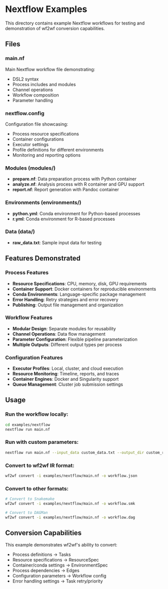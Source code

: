 # Nextflow Examples

This directory contains example Nextflow workflows for testing and demonstration of wf2wf conversion capabilities.

## Files

### main.nf
Main Nextflow workflow file demonstrating:
- DSL2 syntax
- Process includes and modules
- Channel operations
- Workflow composition
- Parameter handling

### nextflow.config
Configuration file showcasing:
- Process resource specifications
- Container configurations
- Executor settings
- Profile definitions for different environments
- Monitoring and reporting options

### Modules (modules/)
- **prepare.nf**: Data preparation process with Python container
- **analyze.nf**: Analysis process with R container and GPU support
- **report.nf**: Report generation with Pandoc container

### Environments (environments/)
- **python.yml**: Conda environment for Python-based processes
- **r.yml**: Conda environment for R-based processes

### Data (data/)
- **raw_data.txt**: Sample input data for testing

## Features Demonstrated

### Process Features
- **Resource Specifications**: CPU, memory, disk, GPU requirements
- **Container Support**: Docker containers for reproducible environments
- **Conda Environments**: Language-specific package management
- **Error Handling**: Retry strategies and error recovery
- **Publishing**: Output file management and organization

### Workflow Features
- **Modular Design**: Separate modules for reusability
- **Channel Operations**: Data flow management
- **Parameter Configuration**: Flexible pipeline parameterization
- **Multiple Outputs**: Different output types per process

### Configuration Features
- **Executor Profiles**: Local, cluster, and cloud execution
- **Resource Monitoring**: Timeline, reports, and traces
- **Container Engines**: Docker and Singularity support
- **Queue Management**: Cluster job submission settings

## Usage

### Run the workflow locally:
```bash
cd examples/nextflow
nextflow run main.nf
```

### Run with custom parameters:
```bash
nextflow run main.nf --input_data custom_data.txt --output_dir custom_results
```

### Convert to wf2wf IR format:
```bash
wf2wf convert -i examples/nextflow/main.nf -o workflow.json
```

### Convert to other formats:
```bash
# Convert to Snakemake
wf2wf convert -i examples/nextflow/main.nf -o workflow.smk

# Convert to DAGMan
wf2wf convert -i examples/nextflow/main.nf -o workflow.dag
```

## Conversion Capabilities

This example demonstrates wf2wf's ability to convert:
- Process definitions → Tasks
- Resource specifications → ResourceSpec
- Container/conda settings → EnvironmentSpec
- Process dependencies → Edges
- Configuration parameters → Workflow config
- Error handling settings → Task retry/priority 